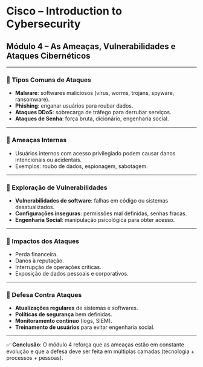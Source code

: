# Cisco – Introduction to Cybersecurity  
## Módulo 4 – As Ameaças, Vulnerabilidades e Ataques Cibernéticos

---

### 🔹 Tipos Comuns de Ataques
- **Malware**: softwares maliciosos (vírus, worms, trojans, spyware, ransomware).  
- **Phishing**: enganar usuários para roubar dados.  
- **Ataques DDoS**: sobrecarga de tráfego para derrubar serviços.  
- **Ataques de Senha**: força bruta, dicionário, engenharia social.  

---

### 🔹 Ameaças Internas
- Usuários internos com acesso privilegiado podem causar danos intencionais ou acidentais.  
- Exemplos: roubo de dados, espionagem, sabotagem.  

---

### 🔹 Exploração de Vulnerabilidades
- **Vulnerabilidades de software**: falhas em código ou sistemas desatualizados.  
- **Configurações inseguras**: permissões mal definidas, senhas fracas.  
- **Engenharia Social**: manipulação psicológica para obter acesso.  

---

### 🔹 Impactos dos Ataques
- Perda financeira.  
- Danos à reputação.  
- Interrupção de operações críticas.  
- Exposição de dados pessoais e corporativos.  

---

### 🔹 Defesa Contra Ataques
- **Atualizações regulares** de sistemas e softwares.  
- **Políticas de segurança** bem definidas.  
- **Monitoramento contínuo** (logs, SIEM).  
- **Treinamento de usuários** para evitar engenharia social.  

---

✅ **Conclusão**: O módulo 4 reforça que as ameaças estão em constante evolução e que a defesa deve ser feita em múltiplas camadas (tecnologia + processos + pessoas).  
